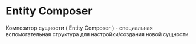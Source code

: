 # Entity Composer

Композитор сущности ( Entity Composer ) - специальная вспомогательная структура для настройки/создания новой сущности.

